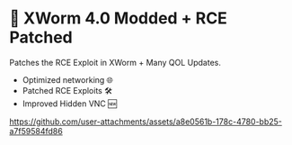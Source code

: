 # 💙 XWorm 4.0 Modded + RCE Patched
Patches the RCE Exploit in XWorm + Many QOL Updates.
- Optimized networking 🌐
- Patched RCE Exploits 🛠️
- Improved Hidden VNC 🆕

https://github.com/user-attachments/assets/a8e0561b-178c-4780-bb25-a7f59584fd86
